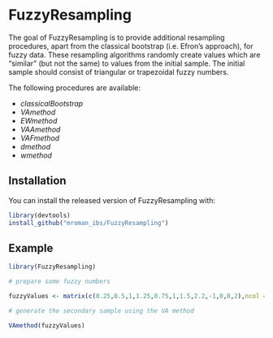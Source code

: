 
<!-- README.md is generated from README.Rmd. Please edit that file -->

# FuzzyResampling

<!-- badges: start -->
<!-- badges: end -->

The goal of FuzzyResampling is to provide additional resampling
procedures, apart from the classical bootstrap (i.e. Efron’s approach),
for fuzzy data. These resampling algorithms randomly create values which
are “similar” (but not the same) to values from the initial sample. The
initial sample should consist of triangular or trapezoidal fuzzy
numbers.

The following procedures are available:

-   *classicalBootstrap*
-   *VAmethod*
-   *EWmethod*
-   *VAAmethod*
-   *VAFmethod*
-   *dmethod*
-   *wmethod*

## Installation

You can install the released version of FuzzyResampling with:

``` r
library(devtools)
install_github("mroman_ibs/FuzzyResampling")
```

## Example

``` r
library(FuzzyResampling)

# prepare some fuzzy numbers 

fuzzyValues <- matrix(c(0.25,0.5,1,1.25,0.75,1,1.5,2.2,-1,0,0,2),ncol = 4,byrow = TRUE)

# generate the secondary sample using the VA method

VAmethod(fuzzyValues)
```
